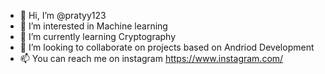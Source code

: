 - 👋 Hi, I’m @pratyy123
- 👀 I’m interested in Machine learning
- 🌱 I’m currently learning Cryptography
- 💞️ I’m looking to collaborate on projects based on Andriod Development
- 📫 You can reach me on instagram https://www.instagram.com/

<!---
pratyy123/pratyy123 is a ✨ special ✨ repository because its `README.md` (this file) appears on your GitHub profile.
You can click the Preview link to take a look at your changes.
--->

